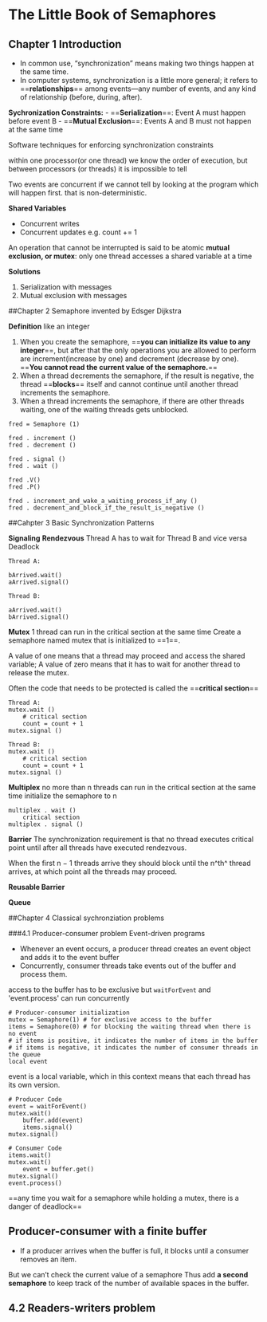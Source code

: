 # The Little Book of Semaphores 

## Chapter 1 Introduction

* In common use, “synchronization” means making two things happen at the same time. 
* In computer systems, synchronization is a little more general; it refers to ==**relationships**== among events—any number of events, and any kind of relationship (before, during, after).

**Sychronization Constraints:**
    - ==**Serialization**==: Event A must happen before event B
    - ==**Mutual Exclusion**==: Events A and B must not happen at the same time


Software techniques for enforcing synchronization constraints

within one processor(or one thread) we know the order of execution, but between processors (or threads) it is impossible to tell

Two events are concurrent if we cannot tell by looking at the program which will happen first. that is non-deterministic.

**Shared Variables**
- Concurrent writes
- Concurrent updates e.g. count += 1

An operation that cannot be interrupted is said to be atomic
**mutual exclusion, or mutex**: only one thread accesses a shared variable at a time

**Solutions**
1. Serialization with messages
2. Mutual exclusion with messages

##Chapter 2 Semaphore
invented by Edsger Dijkstra

**Definition**
like an integer
1. When you create the semaphore, ==**you can initialize its value to any integer**==, but after that the only operations you are allowed to perform are increment(increase by one) and decrement (decrease by one). ==**You cannot read the current value of the semaphore.**==
1. When a thread decrements the semaphore, if the result is negative, the thread ==**blocks**== itself and cannot continue until another thread increments the semaphore.
1. When a thread increments the semaphore, if there are other threads waiting, one of the waiting threads gets unblocked.

``` {highlight=[12-13]}
fred = Semaphore (1)

fred . increment ()
fred . decrement ()

fred . signal ()
fred . wait ()
 
fred .V()
fred .P()

fred . increment_and_wake_a_waiting_process_if_any ()
fred . decrement_and_block_if_the_result_is_negative ()
```

##Cahpter 3 Basic Synchronization Patterns

**Signaling**
**Rendezvous**
Thread A has to wait for Thread B and vice versa
Deadlock
```
Thread A:

bArrived.wait()
aArrived.signal()

Thread B:

aArrived.wait()
bArrived.signal()

```
**Mutex**
1 thread can run in the critical section at the same time
Create a semaphore named mutex that is initialized to ==1==.

A value of one means that a thread may proceed and access the shared variable; 
A value of zero means that it has to wait for another thread to release the mutex.

Often the code that needs to be protected is called the ==**critical section**==

```
Thread A:
mutex.wait ()
    # critical section
    count = count + 1
mutex.signal ()

Thread B:
mutex.wait ()
    # critical section
    count = count + 1
mutex.signal ()
```

**Multiplex**
no more than n threads can run in the critical section at the same time
initialize the semaphore to n
```
multiplex . wait ()
    critical section
multiplex . signal ()
```
**Barrier**
The synchronization requirement is that no thread executes critical point until after all threads have executed rendezvous.

When the first n − 1 threads arrive they should block until the n^th^ thread arrives, at which point all the threads may proceed.

**Reusable Barrier**

**Queue**



##Chapter 4 Classical sychronziation problems

###4.1 Producer-consumer problem
Event-driven programs
* Whenever an event occurs, a producer thread creates an event object and adds it to the event buffer
* Concurrently, consumer threads take events out of the buffer and process them.

access to the buffer has to be exclusive  but `waitForEvent` and 'event.process' can run concurrently

```
# Producer-consumer initialization
mutex = Semaphore(1) # for exclusive access to the buffer
items = Semaphore(0) # for blocking the waiting thread when there is no event
# if items is positive, it indicates the number of items in the buffer
# if items is negative, it indicates the number of consumer threads in the queue
local event
```
event is a local variable, which in this context means that each thread has its own version.
```
# Producer Code
event = waitForEvent()
mutex.wait()
    buffer.add(event)
    items.signal()
mutex.signal()
```
```
# Consumer Code
items.wait()
mutex.wait()
    event = buffer.get()
mutex.signal()
event.process()
```

==any time you wait for a semaphore while holding a mutex, there is a danger of deadlock==
## Producer-consumer with a finite buffer
* If a producer arrives when the buffer is full, it blocks until a consumer removes an item.

But we can’t check the current value of a semaphore
Thus add **a second semaphore** to keep track of the number of available spaces in the buffer.

## 4.2 Readers-writers problem